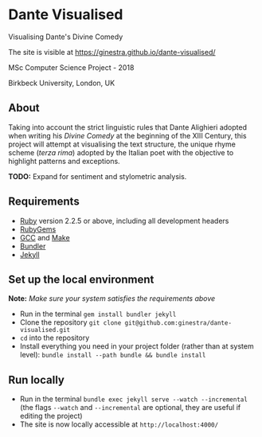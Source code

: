 # Dante Visualised
Visualising Dante's Divine Comedy

The site is visible at https://ginestra.github.io/dante-visualised/

MSc Computer Science Project - 2018

Birkbeck University, London, UK

## About
Taking into account the strict linguistic rules that Dante Alighieri adopted when writing his _Divine Comedy_ at the beginning of the XIII Century, this project will attempt at visualising the text structure, the unique rhyme scheme (_terza rima_) adopted by the Italian poet with the objective to highlight patterns and exceptions.

**TODO:** Expand for sentiment and stylometric analysis. 

## Requirements
* [Ruby](https://www.ruby-lang.org/en/downloads/) version 2.2.5 or above, including all development headers
* [RubyGems](https://rubygems.org/pages/download)
* [GCC](https://gcc.gnu.org/install/) and [Make](https://www.gnu.org/software/make/)
* [Bundler](https://bundler.io/)
* [Jekyll](https://jekyllrb.com/)

## Set up the local environment
**Note:** _Make sure your system satisfies the requirements above_

* Run in the terminal `gem install bundler jekyll`
* Clone the repository `git clone git@github.com:ginestra/dante-visualised.git`
* `cd` into the repository
* Install everything you need in your project folder (rather than at system level): `bundle install --path bundle && bundle install`

## Run locally

* Run in the terminal `bundle exec jekyll serve --watch --incremental` (the flags `--watch` and `--incremental` are optional, they are useful if editing the project)
* The site is now locally accessible at `http://localhost:4000/`